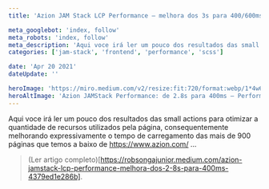 ```yaml
---
title: 'Azion JAM Stack LCP Performance — melhora dos 3s para 400/600ms'

meta_googlebot: 'index, follow'
meta_robots: 'index, follow'
meta_description: 'Aqui voce irá ler um pouco dos resultados das small actions para otimizar a quantidade de recursos utilizados pela página, consequentemente melhorando expressivamente o tempo de carregamento das mais de 900 páginas...'
categories: ['jam-stack', 'frontend', 'performance', 'scss']

date: 'Apr 20 2021'
dateUpdate: ''

heroImage: 'https://miro.medium.com/v2/resize:fit:720/format:webp/1*4w6vE0EojI-fSxK7SYNrIw.png'
heroAltImage: 'Azion JAMStack Performance: de 2.8s para 400ms — Performance Banner'
---
```


Aqui voce irá ler um pouco dos resultados das small actions para otimizar a quantidade de recursos utilizados pela página, consequentemente melhorando expressivamente o tempo de carregamento das mais de 900 páginas que temos a baixo de https://www.azion.com/ ...

> (Ler artigo completo)[https://robsongajunior.medium.com/azion-jamstack-lcp-performance-melhora-dos-2-8s-para-400ms-4379ed1e286b].

